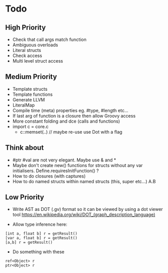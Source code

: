 # Todo
## High Priority
- Check that call args match function
- Ambiguous overloads
- Literal structs
- Check access
- Multi level struct access

## Medium Priority
- Template structs
- Template functions
- Generate LLVM
- LiteralMap
- Compile time (meta) properties eg. #type, #length etc...
- If last arg of function is a closure then allow Groovy access
- More constant folding and dce (calls and functions)
- import c = core.c
    - c::memset(..)  // maybe re-use use Dot with a flag

## Think about
- #ptr #val are not very elegant. Maybe use & and *
- Maybe don't create new() functions for structs without any var initialisers.
  Define.requiresInitFunction() ?
- How to do closures (with captures)
- How to do named structs within named structs (this, super etc...) A.B

## Low Priority
- Write AST as DOT (.gv) format so it can be viewed by using a dot viewer tool
    https://en.wikipedia.org/wiki/DOT_(graph_description_language)

- Allow type inference here:
```
[int a, float b] r = getResult()
[var a, float b] r = getResult()
[a,b] r = getResult()
```

- Do something with these
```
ref<Object> r
ptr<Object> r
```
